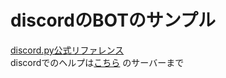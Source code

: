 # discordのBOTのサンプル  
[discord.py公式リファレンス](y.readthedocs.io)  
discordでのヘルプは[こちら](https://discordapp.com/invite/Cvyx8j5) のサーバーまで

